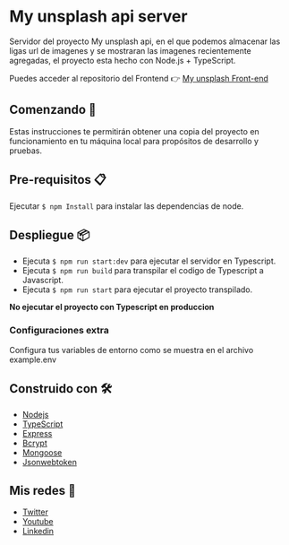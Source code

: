 # My unsplash api server

Servidor del proyecto My unsplash api, en el que podemos almacenar las ligas url de imagenes y se mostraran las imagenes recientemente agregadas, el proyecto esta hecho con Node.js + TypeScript.

Puedes acceder al repositorio del Frontend 👉 [My unsplash Front-end](https://github.com/thewuiz/my_unsplash-api-frontend)

## Comenzando 🚀

Estas instrucciones te permitirán obtener una copia del proyecto en funcionamiento en tu máquina local para propósitos de desarrollo y pruebas.

## Pre-requisitos 📋

Ejecutar `$ npm Install` para instalar las dependencias de node.

## Despliegue 📦

- Ejecuta `$ npm run start:dev` para ejecutar el servidor en Typescript.
- Ejecuta `$ npm run build` para transpilar el codigo de Typescript a Javascript.
- Ejecuta `$ npm run start` para ejecutar el proyecto transpilado.

**No ejecutar el proyecto con Typescript en produccion**

### Configuraciones extra

Configura tus variables de entorno como se muestra en el archivo example.env

## Construido con 🛠️

- [Nodejs](https://nodejs.org/es/)
- [TypeScript](https://www.typescriptlang.org/)
- [Express](https://github.com/expressjs/express)
- [Bcrypt](https://github.com/kelektiv/node.bcrypt.js#readme)
- [Mongoose](https://mongoosejs.com/)
- [Jsonwebtoken](https://github.com/auth0/node-jsonwebtoken#readme)

## Mis redes 📌

- [Twitter](https://twitter.com/Luisangellopz)
- [Youtube](https://www.youtube.com/channel/UCHJ1DFgxNFEiJ1QAUhKI5ng)
- [Linkedin](https://www.linkedin.com/in/luis-%C3%A1ngel-l%C3%B3pez-s%C3%A1nchez-325621203/)
